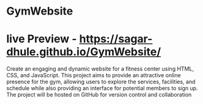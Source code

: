 # GymWebsite
# live Preview - https://sagar-dhule.github.io/GymWebsite/

Create an engaging and dynamic website for a fitness center using HTML, CSS, and JavaScript. This project aims to provide an attractive online presence for the gym, allowing users to explore the services, facilities, and schedule while also providing an interface for potential members to sign up. The project will be hosted on GitHub for version control and collaboration
